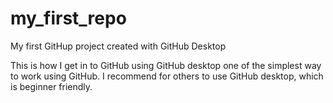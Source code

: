 # my_first_repo
My first GitHup project created with GitHub Desktop

This is how I get in to GitHub using GitHub desktop one of the simplest way to work using GitHub. 
I recommend for others to use GitHub desktop, which is beginner friendly. 
